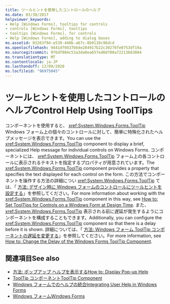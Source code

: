 ```yaml
---
title: ツールヒントを使用したコントロールのヘルプ
ms.date: 03/30/2017
helpviewer_keywords:
- Help [Windows Forms], tooltips for controls
- controls [Windows Forms], tooltips
- tooltips [Windows Forms], for controls
- Help [Windows Forms], adding to dialog boxes
ms.assetid: 03263f94-e539-440b-a67c-8b9110c96dcd
ms.openlocfilehash: 9441df0437bb4e284917b22c30276fe0753df19a
ms.sourcegitcommit: 9f6df084c53a3da0ea657ed0d708a72213683084
ms.translationtype: MT
ms.contentlocale: ja-JP
ms.lasthandoff: 12/09/2020
ms.locfileid: "96975045"
---
```

# <a name="control-help-using-tooltips"></a><span data-ttu-id="94ec1-102">ツールヒントを使用したコントロールのヘルプ</span><span class="sxs-lookup"><span data-stu-id="94ec1-102">Control Help Using ToolTips</span></span>
<span data-ttu-id="94ec1-103">コンポーネントを使用すると、 <xref:System.Windows.Forms.ToolTip> Windows フォーム上の個々のコントロールに対して、簡単に特殊化されたヘルプメッセージを表示できます。</span><span class="sxs-lookup"><span data-stu-id="94ec1-103">You can use the <xref:System.Windows.Forms.ToolTip> component to display a brief, specialized Help message for individual controls on Windows Forms.</span></span> <span data-ttu-id="94ec1-104">コンポーネントには、 <xref:System.Windows.Forms.ToolTip> フォーム上の各コントロールに表示されるテキストを指定するプロパティが用意されています。</span><span class="sxs-lookup"><span data-stu-id="94ec1-104">The <xref:System.Windows.Forms.ToolTip> component provides a property that specifies the text displayed for each control on the form.</span></span> <span data-ttu-id="94ec1-105">この方法でコンポーネントを操作する方法の詳細につい <xref:System.Windows.Forms.ToolTip> ては、「 [方法: デザイン時に Windows フォームのコントロールにツールヒントを設定する](../controls/how-to-set-tooltips-for-controls-on-a-windows-form-at-design-time.md)」を参照してください。</span><span class="sxs-lookup"><span data-stu-id="94ec1-105">For more information about working with the <xref:System.Windows.Forms.ToolTip> component in this way, see [How to: Set ToolTips for Controls on a Windows Form at Design Time](../controls/how-to-set-tooltips-for-controls-on-a-windows-form-at-design-time.md).</span></span> <span data-ttu-id="94ec1-106">また、 <xref:System.Windows.Forms.ToolTip> 表示される前に遅延が発生するようにコンポーネントを構成することもできます。</span><span class="sxs-lookup"><span data-stu-id="94ec1-106">Additionally, you can configure the <xref:System.Windows.Forms.ToolTip> component so that there is a delay before it is shown.</span></span> <span data-ttu-id="94ec1-107">詳細については、「 [方法: Windows フォーム ToolTip コンポーネントの遅延を変更する](../controls/how-to-change-the-delay-of-the-windows-forms-tooltip-component.md)」を参照してください。</span><span class="sxs-lookup"><span data-stu-id="94ec1-107">For more information, see [How to: Change the Delay of the Windows Forms ToolTip Component](../controls/how-to-change-the-delay-of-the-windows-forms-tooltip-component.md).</span></span>  
  
## <a name="see-also"></a><span data-ttu-id="94ec1-108">関連項目</span><span class="sxs-lookup"><span data-stu-id="94ec1-108">See also</span></span>

- [<span data-ttu-id="94ec1-109">方法: ポップアップ ヘルプを表示する</span><span class="sxs-lookup"><span data-stu-id="94ec1-109">How to: Display Pop-up Help</span></span>](how-to-display-pop-up-help.md)
- [<span data-ttu-id="94ec1-110">ToolTip コンポーネント</span><span class="sxs-lookup"><span data-stu-id="94ec1-110">ToolTip Component</span></span>](../controls/tooltip-component-windows-forms.md)
- [<span data-ttu-id="94ec1-111">Windows フォームでのヘルプの統合</span><span class="sxs-lookup"><span data-stu-id="94ec1-111">Integrating User Help in Windows Forms</span></span>](integrating-user-help-in-windows-forms.md)
- [<span data-ttu-id="94ec1-112">Windows フォーム</span><span class="sxs-lookup"><span data-stu-id="94ec1-112">Windows Forms</span></span>](../index.yml)
